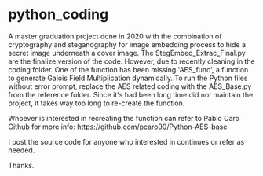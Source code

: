 # python_coding

A master graduation project done in 2020 with the combination of cryptography and steganography for image embedding process to hide a secret image underneath a cover image.
The StegEmbed_Extrac_Final.py are the finalize version of the code. However, due to recently cleaning in the coding folder. One of the function has been missing 'AES_func', a function to generate Galois Field Multiplication dynamically. To run the Python files without error prompt, replace the AES related coding with the AES_Base.py from the reference folder.
Since it's had been long time did not maintain the project, it takes way too long to re-create the function.

Whoever is interested in recreating the function can refer to Pablo Caro Github for more info: https://github.com/pcaro90/Python-AES-base

I post the source code for anyone who interested in continues or refer as needed.

Thanks.
